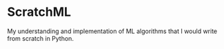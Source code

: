 # ScratchML
My understanding and implementation of ML algorithms that I would write from scratch in Python.
